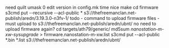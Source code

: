 need quilt
umask 0
edit version in config.mk
time nice make
cd firmware
s3cmd put --recursive --acl-public * s3://thefreemanclan.net-publish/aredn/3.19.3.0-n3fv-1/
todo - command to upload firmware files - must upload to  s3://thefreemanclan.net-publish/aredn/ubnt/
no need to upload firmware again?
cd targets/ath79/generic/
md5sum *nanostation-m-xw-sysupgrade* > firmware.nanostation-m-xw.list
s3cmd put --acl-public *.bin *.list s3://thefreemanclan.net-publish/aredn/ubnt/

